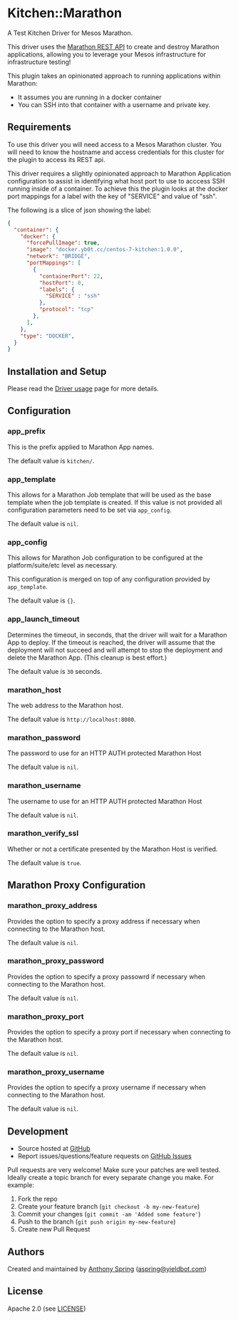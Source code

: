 # <a name="title"></a> Kitchen::Marathon

A Test Kitchen Driver for Mesos Marathon.

This driver uses the [Marathon REST API][marathon_api] to create and destroy Marathon applications, allowing you to leverage your Mesos infrastructure for infrastructure testing!

This plugin takes an opinionated approach to running applications within Marathon:
* It assumes you are running in a docker container
* You can SSH into that container with a username and private key.

## <a name="requirements"></a> Requirements

To use this driver you will need access to a Mesos Marathon cluster.  You will need to know the hostname and access credentials for this cluster for the plugin to access its REST api.

This driver requires a slightly opinionated approach to Marathon Application configuration to assist in identifying what host port to use to acccess SSH running inside of a container.  To achieve this the plugin looks at the docker port mappings for a label with the key of "SERVICE" and value of "ssh".

The following is a slice of json showing the label:

```json
{
  "container": {
    "docker": {
      "forcePullImage": true,
      "image": "docker.yb0t.cc/centos-7-kitchen:1.0.0",
      "network": "BRIDGE",
      "portMappings": [
        {
          "containerPort": 22,
          "hostPort": 0,
          "labels": {
            "SERVICE" : "ssh"
          },
          "protocol": "tcp"
        },
      ],
    },
    "type": "DOCKER",
  }
}

```

## Installation and Setup

Please read the [Driver usage][driver_usage] page for more details.

## <a name="config"></a> Configuration

### <a name="config-app-prefix"></a> app\_prefix

This is the prefix applied to Marathon App names.

The default value is `kitchen/`.

### <a name="config-app-template"></a> app\_template

This allows for a Marathon Job template that will be used as the base template when the job template is created.  If this value is not provided all configuration parameters need to be set via `app_config`.

The default value is `nil`.

### <a name="config-app-config"></a> app\_config

This allows for Marathon Job configuration to be configured at the platform/suite/etc level as necessary.

This configuration is merged on top of any configuration provided by `app_template`.

The default value is `{}`.

### <a name="config-app-launch-timeout"></a> app\_launch\_timeout

Determines the timeout, in seconds, that the driver will wait for a Marathon App to deploy.  If the timeout is reached, the driver will assume that the deployment will not succeed and will attempt to stop the deployment and delete the Marathon App.  (This cleanup is best effort.)

The default value is `30` seconds.

### <a name="config-marathon-host"></a> marathon\_host

The web address to the Marathon host.

The default value is `http://localhost:8080`.

### <a name="config-marathon-password"></a> marathon\_password

The password to use for an HTTP AUTH protected Marathon Host

The default value is `nil`.

### <a name="config-marathon-username"></a> marathon\_username

The username to use for an HTTP AUTH protected Marathon Host

The default value is `nil`.

### <a name="config-marathon-verify-ssl"></a> marathon\_verify\_ssl

Whether or not a certificate presented by the Marathon Host is verified.

The default value is `true`.

## Marathon Proxy Configuration

### <a name="config-marathon-proxy-address"></a> marathon\_proxy\_address

Provides the option to specify a proxy address if necessary when connecting to the Marathon host.

The default value is `nil`.

### <a name="config-marathon-proxy-password"></a> marathon\_proxy\_password

Provides the option to specify a proxy passowrd if necessary when connecting to the Marathon host.

The default value is `nil`.

### <a name="config-marathon-proxy-port"></a> marathon\_proxy\_port

Provides the option to specify a proxy port if necessary when connecting to the Marathon host.

The default value is `nil`.

### <a name="config-marathon-proxy-username"></a> marathon\_proxy\_username

Provides the option to specify a proxy username if necessary when connecting to the Marathon host.

The default value is `nil`.

## Development

* Source hosted at [GitHub][repo]
* Report issues/questions/feature requests on [GitHub Issues][issues]

Pull requests are very welcome! Make sure your patches are well tested.
Ideally create a topic branch for every separate change you make. For
example:

1. Fork the repo
2. Create your feature branch (`git checkout -b my-new-feature`)
3. Commit your changes (`git commit -am 'Added some feature'`)
4. Push to the branch (`git push origin my-new-feature`)
5. Create new Pull Request

## Authors

Created and maintained by [Anthony Spring][author] (<aspring@yieldbot.com>)

## License

Apache 2.0 (see [LICENSE][license])

[author]:           https://github.com/yieldbot
[driver_usage]:     https://github.com/yieldbot/kitchen-marathon
[issues]:           https://github.com/yieldbot/kitchen-marathon/issues
[license]:          https://github.com/yieldbot/kitchen-marathon/blob/master/LICENSE
[marathon]:         https://mesosphere.github.io/marathon/
[marathon_api]:     https://github.com/otto-de/marathon-api
[repo]:             https://github.com/yieldbot/kitchen-marathon

